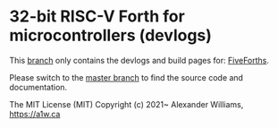 # 32-bit RISC-V Forth for microcontrollers (devlogs)

This [branch](https://github.com/aw/fiveforths/tree/gh-pages) only contains the devlogs and build pages for: [FiveForths](https://aw.github.io/fiveforths).

Please switch to the [master branch](https://github.com/aw/fiveforths/tree/master) to find the source code and documentation.

The MIT License (MIT)
Copyright (c) 2021~ Alexander Williams, https://a1w.ca